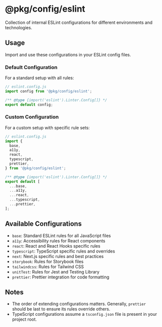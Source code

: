 # @pkg/config/eslint

Collection of internal ESLint configurations for different environments and technologies.

## Usage

Import and use these configurations in your ESLint config files.

### Default Configuration

For a standard setup with all rules:

```js
// eslint.config.js
import config from '@pkg/config/eslint';

/** @type {import('eslint').Linter.Config[]} */
export default config;
```

### Custom Configuration

For a custom setup with specific rule sets:

```js
// eslint.config.js
import {
  base,
  a11y,
  react,
  typescript,
  prettier,
} from '@pkg/config/eslint';

/** @type {import('eslint').Linter.Config[]} */
export default [
  ...base,
  ...a11y,
  ...react,
  ...typescript,
  ...prettier,
];
```

## Available Configurations

- `base`: Standard ESLint rules for all JavaScript files
- `a11y`: Accessibility rules for React components
- `react`: React and React Hooks specific rules
- `typescript`: TypeScript specific rules and overrides
- `next`: Next.js specific rules and best practices
- `storybook`: Rules for Storybook files
- `tailwindcss`: Rules for Tailwind CSS
- `unitTest`: Rules for Jest and Testing Library
- `prettier`: Prettier integration for code formatting

## Notes

- The order of extending configurations matters. Generally, `prettier` should be last to ensure its rules override others.
- TypeScript configurations assume a `tsconfig.json` file is present in your project root.